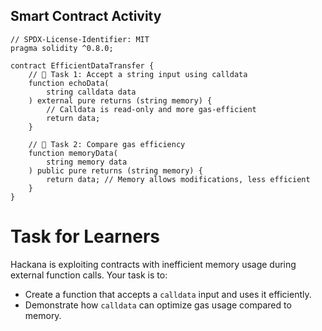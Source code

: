 
## Smart Contract Activity

```solidity
// SPDX-License-Identifier: MIT
pragma solidity ^0.8.0;

contract EfficientDataTransfer {
    // 🚩 Task 1: Accept a string input using calldata
    function echoData(
        string calldata data
    ) external pure returns (string memory) {
        // Calldata is read-only and more gas-efficient
        return data;
    }

    // 🚩 Task 2: Compare gas efficiency
    function memoryData(
        string memory data
    ) public pure returns (string memory) {
        return data; // Memory allows modifications, less efficient
    }
}
```

# Task for Learners

Hackana is exploiting contracts with inefficient memory usage during external function calls. Your task is to:

- Create a function that accepts a `calldata` input and uses it efficiently.
- Demonstrate how `calldata` can optimize gas usage compared to memory.

